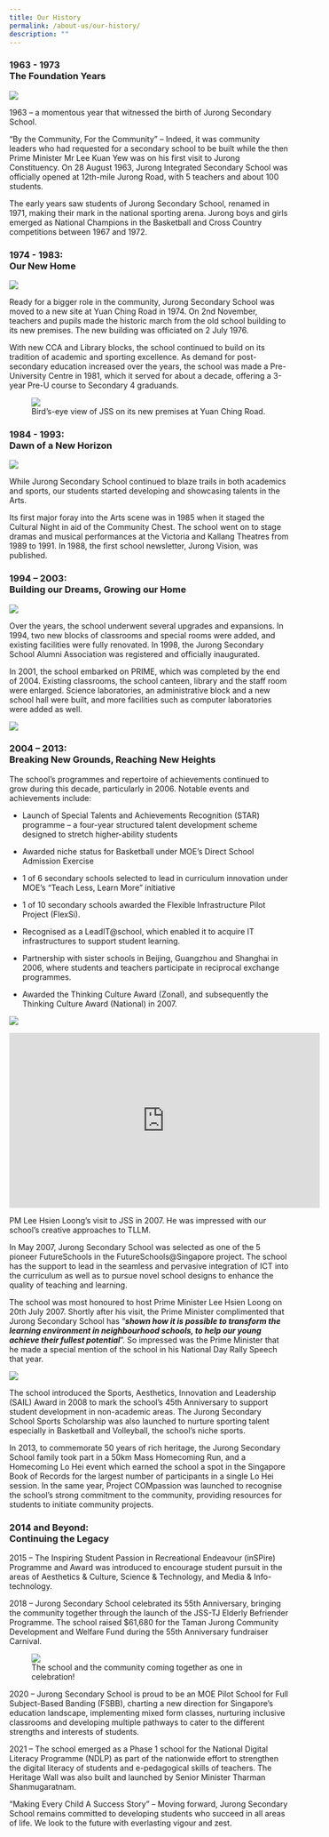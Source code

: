 ```yaml
---
title: Our History
permalink: /about-us/our-history/
description: ""
---
```

### 1963 - 1973 <bR> The Foundation Years

![](/images/history.jpg)

1963 – a momentous year that witnessed the birth of Jurong Secondary School. 

“By the Community, For the Community” – Indeed, it was community leaders who had requested for a secondary school to be built while the then Prime Minister Mr Lee Kuan Yew was on his first visit to Jurong Constituency. On 28 August 1963, Jurong Integrated Secondary School was officially opened at 12th\-mile Jurong Road, with 5 teachers and about 100 students.

The early years saw students of Jurong Secondary School, renamed in 1971, making their mark in the national sporting arena. Jurong boys and girls emerged as National Champions in the Basketball and Cross Country competitions between 1967 and 1972.

### 1974 - 1983: <br> Our New Home

![](/images/history1.jpg)

Ready for a bigger role in the community, Jurong Secondary School was moved to a new site at Yuan Ching Road in 1974. On 2nd November, teachers and pupils made the historic march from the old school building to its new premises. The new building was officiated on 2 July 1976.

With new CCA and Library blocks, the school continued to build on its tradition of academic and sporting excellence. As demand for post-secondary education increased over the years, the school was made a Pre-University Centre in 1981, which it served for about a decade, offering a 3-year Pre-U course to Secondary 4 graduands.

<figure>  
<img src="/images/Our%20New%20Home_3.png">  
<figcaption> Bird’s-eye view of JSS on its new premises at Yuan Ching Road. </figcaption>  
</figure>

### 1984 - 1993: <br> Dawn of a New Horizon

![](/images/history2.jpg)

While Jurong Secondary School continued to blaze trails in both academics and sports, our students started developing and showcasing talents in the Arts.

Its first major foray into the Arts scene was in 1985 when it staged the Cultural Night in aid of the Community Chest. The school went on to stage dramas and musical performances at the Victoria and Kallang Theatres from 1989 to 1991. In 1988, the first school newsletter, Jurong Vision, was published.

### 1994 – 2003: <br> Building our Dreams, Growing our Home

![](/images/history3.jpg)
		 
Over the years, the school underwent several upgrades and expansions. In 1994, two new blocks of classrooms and special rooms were added, and existing facilities were fully renovated. In 1998, the Jurong Secondary School Alumni Association was registered and officially inaugurated.

In 2001, the school embarked on PRIME, which was completed by the end of 2004. Existing classrooms, the school canteen, library and the staff room were enlarged. Science laboratories, an administrative block and a new school hall were built, and more facilities such as computer laboratories were added as well.

![](/images/history4.jpg)

### 2004 – 2013: <br> Breaking New Grounds, Reaching New Heights

The school’s programmes and repertoire of achievements continued to grow during this decade, particularly in 2006. Notable events and achievements include:

*   Launch of Special Talents and Achievements Recognition (STAR) programme – a four-year structured talent development scheme designed to stretch higher-ability students

*   Awarded niche status for Basketball under MOE’s Direct School Admission Exercise

*   1 of 6 secondary schools selected to lead in curriculum innovation under MOE’s “Teach Less, Learn More” initiative

*   1 of 10 secondary schools awarded the Flexible Infrastructure Pilot Project (FlexSi).

*   Recognised as a LeadIT@school, which enabled it to acquire IT infrastructures to support student learning.

*   Partnership with sister schools in Beijing, Guangzhou and Shanghai in 2006, where students and teachers participate in reciprocal exchange programmes.

*   Awarded the Thinking Culture Award (Zonal), and subsequently the Thinking Culture Award (National) in 2007.

![](/images/letter.jpg)

<iframe width="560" height="315" src="https://www.youtube.com/embed/YVvZxnDak0w" title="YouTube video player" frameborder="0" allow="accelerometer; autoplay; clipboard-write; encrypted-media; gyroscope; picture-in-picture" allowfullscreen></iframe>

PM Lee Hsien Loong’s visit to JSS in 2007. He was impressed with our school’s creative approaches to TLLM.

In May 2007, Jurong Secondary School was selected as one of the 5 pioneer FutureSchools in the FutureSchools@Singapore project. The school has the support to lead in the seamless and pervasive integration of ICT into the curriculum as well as to pursue novel school designs to enhance the quality of teaching and learning.

The school was most honoured to host Prime Minister Lee Hsien Loong on 20th July 2007. Shortly after his visit, the Prime Minister complimented that Jurong Secondary School has “**_shown how it is possible to transform the learning environment in neighbourhood schools, to help our young achieve their fullest potential_**”. So impressed was the Prime Minister that he made a special mention of the school in his National Day Rally Speech that year.

![](/images/history5.jpg)

The school introduced the Sports, Aesthetics, Innovation and Leadership (SAIL) Award in 2008 to mark the school’s 45th Anniversary to support student development in non-academic areas. The Jurong Secondary School Sports Scholarship was also launched to nurture sporting talent especially in Basketball and Volleyball, the school’s niche sports.

In 2013, to commemorate 50 years of rich heritage, the Jurong Secondary School family took part in a 50km Mass Homecoming Run, and a Homecoming Lo Hei event which earned the school a spot in the Singapore Book of Records for the largest number of participants in a single Lo Hei session. In the same year, Project COMpassion was launched to recognise the school’s strong commitment to the community, providing resources for students to initiate community projects.

### 2014 and Beyond: <br> Continuing the Legacy

2015 – The Inspiring Student Passion in Recreational Endeavour (inSPire) Programme and Award was introduced to encourage student pursuit in the areas of Aesthetics & Culture, Science & Technology, and Media & Info-technology.

2018 – Jurong Secondary School celebrated its 55th Anniversary, bringing the community together through the launch of the JSS-TJ Elderly Befriender Programme. The school raised $61,680 for the Taman Jurong Community Development and Welfare Fund during the 55th Anniversary fundraiser Carnival.

<figure>  
<img src="/images/history6.jpg">  
<figcaption> The school and the community coming together as one in celebration! </figcaption>  
</figure>

2020 – Jurong Secondary School is proud to be an MOE Pilot School for Full Subject-Based Banding (FSBB), charting a new direction for Singapore’s education landscape, implementing mixed form classes, nurturing inclusive classrooms and developing multiple pathways to cater to the different strengths and interests of students.

2021 – The school emerged as a Phase 1 school for the National Digital Literacy Programme (NDLP) as part of the nationwide effort to strengthen the digital literacy of students and e-pedagogical skills of teachers. The Heritage Wall was also built and launched by Senior Minister Tharman Shanmugaratnam.  

“Making Every Child A Success Story” – Moving forward, Jurong Secondary School remains committed to developing students who succeed in all areas of life. We look to the future with everlasting vigour and zest.